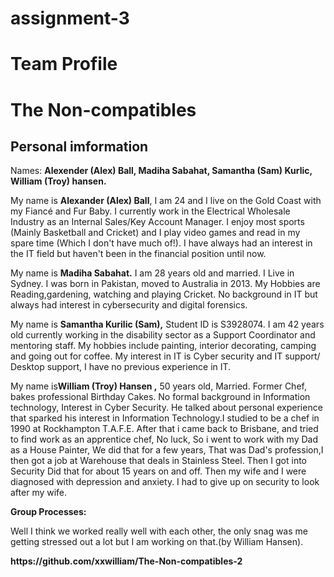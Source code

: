 # assignment-3
<!DOCTYPE html>
<html>
<head>

<p><h1>Team Profile</h1></p>

<p><h1>The Non-compatibles</h1></p>


<p></head></p>

<p><body></p>

<p>   <h2>Personal imformation</h2></p>

<p> Names: <b>Alexender (Alex) Ball, Madiha Sabahat, Samantha (Sam) Kurlic, William (Troy) hansen.</b></p>
  
<p>My name is <b>Alexander (Alex) Ball</b>, I am 24 and I live on the Gold Coast with my Fiancé and Fur Baby. I currently work in the Electrical Wholesale Industry as an Internal Sales/Key Account Manager. I enjoy most sports (Mainly Basketball and Cricket) and I play video games and read in my spare time (Which I don't have much of!). I have always had an interest in the IT field but haven't been in the financial position until now.</p>

  
<p>My name is <b>Madiha Sabahat.</b> I am 28 years old and married. I Live in Sydney. I was born in Pakistan, moved to Australia in 2013. My Hobbies are Reading,gardening, watching and playing Cricket.  No background in IT but always had interest in cybersecurity and digital forensics.</p>

  
<p>My name is <b>Samantha Kurilic (Sam),</b> Student ID is S3928074. I am 42 years old currently working in the disability sector as a Support Coordinator and mentoring staff. My hobbies include painting, interior decorating, camping and going out for coffee. My interest in IT is Cyber security and IT support/ Desktop support, I have no previous experience in IT.</p> 

  
<p>My name is<b>William (Troy) Hansen ,</b> 50 years old, Married. Former Chef, bakes professional Birthday Cakes. No formal background in Information technology, Interest in Cyber Security. He talked about personal experience that sparked his interest in Information Technology.I studied to be a chef in 1990 at Rockhampton T.A.F.E. After that i came back to Brisbane, and tried to find work as an apprentice chef, No luck, So i went to work with my Dad as a House Painter, We did that for a few years, That was Dad's profession,I then got a job at Warehouse that deals in Stainless Steel. Then I got into Security Did that for about 15 years on and off. Then my wife and I were diagnosed with depression and anxiety. I had to give up on security to look after my wife.</p>

<p><b>Group Processes:</b></p>

Well I think we worked really well with each other, the only snag was me getting stressed out a lot but I am working on that.(by William Hansen).</p>

<p><b>https://github.com/xxwilliam/The-Non-compatibles-2</b></p>

</body>
</html>
